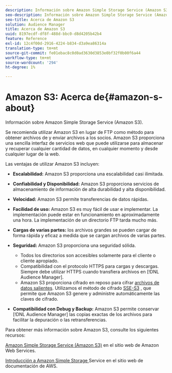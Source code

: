 ```yaml
---
description: Información sobre Amazon Simple Storage Service (Amazon S3).
seo-description: Información sobre Amazon Simple Storage Service (Amazon S3).
seo-title: Acerca de Amazon S3
solution: Audience Manager
title: Acerca de Amazon S3
uuid: 8197ecdf-df8f-488d-bbc0-d8d4205b42b4
feature: Reference
exl-id: 12c4f00d-2916-4224-b834-d3a9ea86314a
translation-type: tm+mt
source-git-commit: fe01ebac8c0d0ad3630d3853e0bf32f0b00f6a44
workflow-type: tm+mt
source-wordcount: '294'
ht-degree: 1%

---
```


# Amazon S3: Acerca de{#amazon-s-about}

Información sobre Amazon Simple Storage Service (Amazon S3).

Se recomienda utilizar Amazon S3 en lugar de FTP como método para obtener archivos de y enviar archivos a los socios. Amazon S3 proporciona una sencilla interfaz de servicios web que puede utilizarse para almacenar y recuperar cualquier cantidad de datos, en cualquier momento y desde cualquier lugar de la web.

Las ventajas de utilizar Amazon S3 incluyen:

* **Escalabilidad:** Amazon S3 proporciona una escalabilidad casi ilimitada.
* **Confiabilidad y Disponibilidad:** Amazon S3 proporciona servicios de almacenamiento de información de alta durabilidad y alta disponibilidad.
* **Velocidad:** Amazon S3 permite transferencias de datos rápidas.
* **Facilidad de uso:** Amazon S3 es muy fácil de usar e implementar. La implementación puede estar en funcionamiento en aproximadamente una hora. La implementación de un directorio FTP tarda mucho más.
* **Cargas de varias partes:** los archivos grandes se pueden cargar de forma rápida y eficaz a medida que se cargan archivos de varias partes.
* **Seguridad:** Amazon S3 proporciona una seguridad sólida.

   * Todos los directorios son accesibles solamente para el cliente o cliente apropiado.
   * Compatibilidad con el protocolo HTTPS para cargas y descargas. Siempre debe utilizar HTTPS cuando transfiera archivos en [!DNL Audience Manager].
   * Amazon S3 proporciona cifrado en reposo para cifrar [archivos de datos salientes](../integration/receiving-audience-data/batch-outbound-transfers/outbound-file-name-contents.md). Utilizamos el método de cifrado [SSE-S3](https://docs.aws.amazon.com/AmazonS3/latest/dev/serv-side-encryption.html) , que permite que Amazon S3 genere y administre automáticamente las claves de cifrado.

* **Compatibilidad con Debug y Backup:** Amazon S3 permite conservar  [!DNL Audience Manager] las copias exactas de los archivos para facilitar la depuración o las retransferencias.

Para obtener más información sobre Amazon S3, consulte los siguientes recursos:

[Amazon Simple Storage Service (Amazon S3)](https://aws.amazon.com/s3/)  en el sitio web de Amazon Web Services.

[Introducción a Amazon Simple Storage ](https://docs.aws.amazon.com/AmazonS3/latest/gsg/GetStartedWithS3.html) Service en el sitio web de documentación de AWS.
